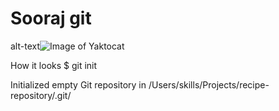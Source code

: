 # Sooraj git
alt-text![Image of Yaktocat](https://octodex.github.com/images/yaktocat.png)

How it looks
$ git init

Initialized empty Git repository in /Users/skills/Projects/recipe-repository/.git/

```

